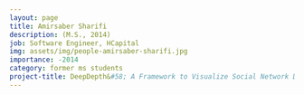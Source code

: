 ```yaml
---
layout: page
title: Amirsaber Sharifi
description: (M.S., 2014)
job: Software Engineer, HCapital
img: assets/img/people-amirsaber-sharifi.jpg
importance: -2014
category: former ms students
project-title: DeepDepth&#58; A Framework to Visualize Social Network Data
---
```

